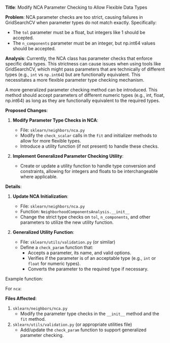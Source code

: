 **Title**: Modify NCA Parameter Checking to Allow Flexible Data Types

**Problem**:
NCA parameter checks are too strict, causing failures in GridSearchCV when parameter types do not match exactly. Specifically:
- The `tol` parameter must be a float, but integers like 1 should be accepted.
- The `n_components` parameter must be an integer, but np.int64 values should be accepted.

**Analysis**:
Currently, the NCA class has parameter checks that enforce specific data types. This strictness can cause issues when using tools like GridSearchCV, which might pass parameters that are technically of different types (e.g., `int` vs `np.int64`) but are functionally equivalent. This necessitates a more flexible parameter type checking mechanism.

A more generalized parameter checking method can be introduced. This method should accept parameters of different numeric types (e.g., int, float, np.int64) as long as they are functionally equivalent to the required types.

**Proposed Changes**:

1. **Modify Parameter Type Checks in NCA**:
    - File: `sklearn/neighbors/nca.py`
    - Modify the `check_scalar` calls in the `fit` and initializer methods to allow for more flexible types.
    - Introduce a utility function (if not present) to handle these checks.

2. **Implement Generalized Parameter Checking Utility**:
    - Create or update a utility function to handle type conversion and constraints, allowing for integers and floats to be interchangeable where applicable.

**Details**:
1. **Update NCA Initialization**:
    - File: `sklearn/neighbors/nca.py`
    - Function: `NeighborhoodComponentsAnalysis.__init__`
    - Change the strict type checks on `tol`, `n_components`, and other parameters to utilize the new utility function.

2. **Generalized Utility Function**:
    - File: `sklearn/utils/validation.py` (or similar)
    - Define a `check_param` function that:
        - Accepts a parameter, its name, and valid options.
        - Verifies if the parameter is of an acceptable type (e.g., `int` or `float` for numeric types).
        - Converts the parameter to the required type if necessary.

Example function:


For `nca`:


**Files Affected**:
1. `sklearn/neighbors/nca.py`
    - Modify the parameter type checks in the `__init__` method and the `fit` method.
2. `sklearn/utils/validation.py` (or appropriate utilities file)
    - Add/update the `check_param` function to support generalized parameter checking.